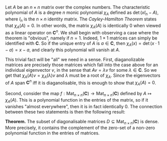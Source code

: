 
Let $A$ be an $n \times n$ matrix over the complex numbers. The characteristic polynomial of $A$
is a degree $n$ monic polynomial $\chi_{A}$ defined as $\det(x I_{n} - A)$, where $I_{n}$ is the $n \times n$ identity matrix.
The *Cayley-Hamilton Theorem* states that $\chi_{A}(A) = 0$. In other words, the matrix $\chi_{A}(A)$ is identically 0 when viewed as a linear operator on $\mathbf{C}^n$. We shall begin with observing a case where the theorem is "obvious", namely if $n=1$. Indeed, $1 \times 1$ matrices can simply be identified with $\mathbf{C}$. So if the unique entry of $A$ is $a \in \mathbf{C}$, then  $\chi_{A}(x) = \det(x \cdot 1 - a) = x -a$, and clearly this polynomial will vanish at $A$.

This trivial fact will be "all" we need in a sense. First, diaganolizable matrices are precisely those matrices which fall into the case above for an individual eigenvector $v$, in the sense that $A v = \lambda v$ for some $\lambda \in \mathbf{C}$. So we get that $\chi_{A}(A)v = \chi_{A}(\lambda)v$ and $\lambda$ must be a root of $\chi_{A}$. Since the eigenvectors of $A$ span $\mathbf{C}^n$ iff it is diaganolisable, this is enough to show that $\chi_{A}(A) = 0$. 

Second, consider the map $f: \mathrm{Mat}_{n \times n}(\mathbf{C}) \to \mathrm{Mat}_{n\times n}(\mathbf{C})$ defined by $A \mapsto \chi_{A}(A)$. This is a polynomial function in the entries of the matrix, so if it vanishes "almost everywhere", then it is in fact identically 0. The connection between these two statements is then the following result:

**Theorem.** The subset of diagonalisable matrices $D \subseteq \mathrm{Mat}_{n \times n}(\mathbf{C})$ is dense. More precisely, it contains the complement of the zero-set of a non-zero polynomial function in the entries of matrices.






